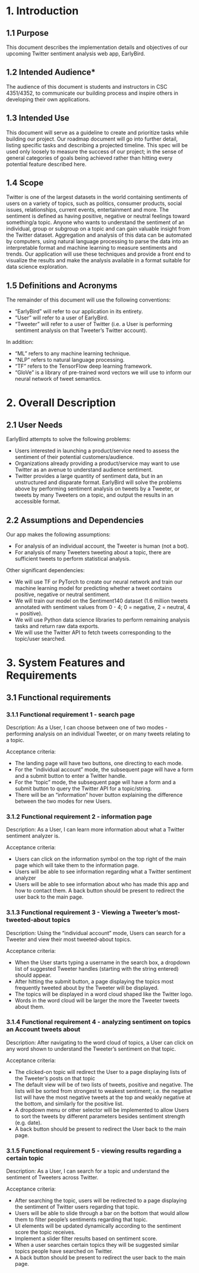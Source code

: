 # 1. Introduction

## 1.1 Purpose
This document describes the implementation details and objectives of our upcoming Twitter sentiment analysis web app, EarlyBird. 

## 1.2 Intended Audience*
The audience of this document is students and instructors in CSC 4351/4352, to communicate our building process and inspire others in developing their own applications.

## 1.3 Intended Use
This document will serve as a guideline to create and prioritize tasks while building our project. Our roadmap document will go into further detail, listing specific tasks and describing a projected timeline. This spec will be used only loosely to measure the success of our project; in the sense of general categories of goals being achieved rather than hitting every potential feature described here.


## 1.4 Scope
Twitter is one of the largest datasets in the world containing sentiments of users on a variety of topics, such as politics, consumer products, social issues, relationships, current events, entertainment and more. The sentiment is defined as having positive, negative or neutral feelings toward something/a topic. Anyone who wants to understand the sentiment of an individual, group or subgroup on a topic and can gain valuable insight from the Twitter dataset. Aggregation and analysis of this data can be automated by computers, using natural language processing to parse the data into an interpretable format and machine learning to measure sentiments and trends. Our application will use these techniques and provide a front end to visualize the results and make the analysis available in a format suitable for data science exploration.


## 1.5 Definitions and Acronyms
The remainder of this document will use the following conventions:
* “EarlyBird” will refer to our application in its entirety.
* “User” will refer to a user of EarlyBird.
* “Tweeter” will refer to a user of Twitter (i.e. a User is  performing sentiment analysis on that Tweeter’s Twitter account).

In addition:
* “ML” refers to any machine learning technique.
* “NLP” refers to natural language processing.
* “TF” refers to the TensorFlow deep learning framework.
* “GloVe” is a library of pre-trained word vectors we will use to inform our neural network of tweet semantics.

# 2. Overall Description

## 2.1 User Needs
EarlyBird attempts to solve the following problems:
* Users interested in launching a product/service need to assess the sentiment of their potential customers/audience.
* Organizations already providing a product/service may want to use Twitter as an avenue to understand audience sentiment.
* Twitter provides a large quantity of sentiment data, but in an unstructured and disparate format.
EarlyBird will solve the problems above by performing sentiment analysis on tweets by a Tweeter, or tweets by many Tweeters on a topic, and output the results in an accessible format.


## 2.2 Assumptions and Dependencies
Our app makes the following assumptions:
* For analysis of an individual account, the Tweeter is human (not a bot).
* For analysis of many Tweeters tweeting about a topic, there are sufficient tweets to perform statistical analysis.

Other significant dependencies: 
* We will use TF or PyTorch to create our neural network and train our machine learning model for predicting whether a tweet contains positive, negative or neutral sentiment.
* We will train our model on the Sentiment140 dataset (1.6 million tweets annotated with sentiment values from 0 - 4; 0 = negative, 2 = neutral, 4 = positive).
* We will use Python data science libraries to perform remaining analysis tasks and return raw data exports.
* We will use the Twitter API to fetch tweets corresponding to the topic/user searched.

# 3. System Features and Requirements

## 3.1 Functional requirements

### 3.1.1 Functional requirement 1 - search page

Description: As a User, I can choose between one of two modes - performing analysis on an individual Tweeter, or on many tweets relating to a topic.

Acceptance criteria:
* The landing page will have two buttons, one directing to each mode.
* For the “individual account” mode, the subsequent page will have a form and a submit button to enter a Twitter handle.
* For the “topic” mode, the subsequent page will have a form and a submit button to query the Twitter API for a topic/string.
* There will be an “information” hover button explaining the difference between the two modes for new Users.


### 3.1.2 Functional requirement 2 - information page

Description: As a User, I can learn more information about what a Twitter sentiment analyzer is.

Acceptance criteria:
* Users can click on the information symbol on the top right of the main page which will take them to the information page.
* Users will be able to see information regarding what a Twitter sentiment analyzer
* Users will be able to see information about who has made this app and how to contact them.
A back button should be present to redirect the user back to the main page. 


### 3.1.3 Functional requirement 3 - Viewing a Tweeter’s most-tweeted-about topics

Description: Using the “individual account” mode, Users can search for a Tweeter and view their most tweeted-about topics.

Acceptance criteria:
* When the User starts typing a username in the search box, a dropdown list of suggested Tweeter handles (starting with the string entered) should appear.
* After hitting the submit button, a page displaying the topics most frequently tweeted about by the Tweeter will be displayed.
* The topics will be displayed in a word cloud shaped like the Twitter logo.
* Words in the word cloud will be larger the more the Tweeter tweets about them.


### 3.1.4 Functional requirement 4 - analyzing sentiment on topics an Account tweets about

Description: After navigating to the word cloud of topics, a User can click on any word shown to understand the Tweeter’s sentiment on that topic.

Acceptance criteria:

* The clicked-on topic will redirect the User to a page displaying lists of the Tweeter’s posts on that topic
* The default view will be of two lists of tweets, positive and negative. The lists will be sorted from strongest to weakest sentiment; i.e. the negative list will have the most negative tweets at the top and weakly negative at the bottom, and similarly for the positive list.
* A dropdown menu or other selector will be implemented to allow Users to sort the tweets by different parameters besides sentiment strength (e.g. date).
* A back button should be present to redirect the User back to the main page. 

### 3.1.5 Functional requirement 5 - viewing results regarding a certain topic
Description: As a User, I can search for a topic and understand the sentiment of Tweeters across Twitter.

Acceptance criteria:
* After searching the topic, users will be redirected to a page displaying the sentiment of Twitter users regarding that topic. 
* Users will be able to slide through a bar on the bottom that would allow them to filter people’s sentiments regarding that topic. 
* UI elements will be updated dynamically according to the sentiment score the topic receives. 
* Implement a slider filter results based on sentiment score.
* When a user searches certain topics they will be suggested similar topics people have searched on Twitter.
* A back button should be present to redirect the user back to the main page. 